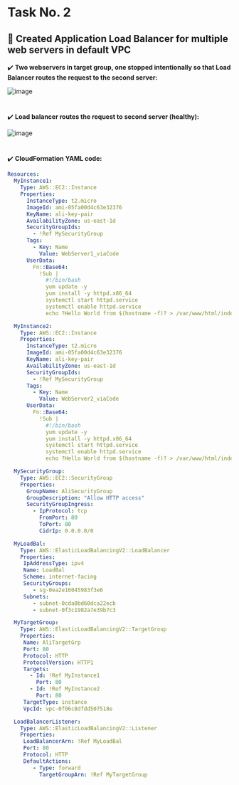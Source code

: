 # Task No. 2
## :memo: Created Application Load Balancer for multiple web servers in default VPC
:heavy_check_mark: **Two webservers in target group, one stopped intentionally so that Load Balancer routes the request to the second server:**

![image](https://github.com/ali-arifin/AWS-Cloud-Internship-2022-/assets/103297661/6c221cd0-b22e-46f0-823e-c9da16b61372)

#  
:heavy_check_mark: **Load balancer routes the request to second server (healthy):**

![image](https://github.com/ali-arifin/AWS-Cloud-Internship-2022-/assets/103297661/ab97cfa1-bf28-4836-990b-9de4132bcf56)

#
:heavy_check_mark: **CloudFormation YAML code:**
```yaml
Resources:
  MyInstance1:
    Type: AWS::EC2::Instance
    Properties:
      InstanceType: t2.micro
      ImageId: ami-05fa00d4c63e32376 
      KeyName: ali-key-pair
      AvailabilityZone: us-east-1d
      SecurityGroupIds:
        - !Ref MySecurityGroup
      Tags:
        - Key: Name
          Value: WebServer1_viaCode
      UserData:
        Fn::Base64: 
          !Sub |
            #!/bin/bash
            yum update -y
            yum install -y httpd.x86_64
            systemctl start httpd.service
            systemctl enable httpd.service
            echo ?Hello World from $(hostname -f)? > /var/www/html/index.html

  MyInstance2:
    Type: AWS::EC2::Instance
    Properties:
      InstanceType: t2.micro
      ImageId: ami-05fa00d4c63e32376 
      KeyName: ali-key-pair
      AvailabilityZone: us-east-1d
      SecurityGroupIds:
        - !Ref MySecurityGroup
      Tags:
        - Key: Name
          Value: WebServer2_viaCode
      UserData:
        Fn::Base64: 
          !Sub |
            #!/bin/bash
            yum update -y
            yum install -y httpd.x86_64
            systemctl start httpd.service
            systemctl enable httpd.service
            echo ?Hello World from $(hostname -f)? > /var/www/html/index.html

  MySecurityGroup:
    Type: AWS::EC2::SecurityGroup
    Properties:
      GroupName: AliSecurityGroup
      GroupDescription: "Allow HTTP access"
      SecurityGroupIngress:
        - IpProtocol: tcp
          FromPort: 80
          ToPort: 80
          CidrIp: 0.0.0.0/0

  MyLoadBal:
    Type: AWS::ElasticLoadBalancingV2::LoadBalancer
    Properties: 
     IpAddressType: ipv4
     Name: LoadBal
     Scheme: internet-facing
     SecurityGroups: 
        - sg-0ea2e16045983f3e6
     Subnets: 
        - subnet-0cda0bd60dca22ecb
        - subnet-0f3c1982a7e39b7c3

  MyTargetGroup:
    Type: AWS::ElasticLoadBalancingV2::TargetGroup
    Properties: 
     Name: AliTargetGrp
     Port: 80
     Protocol: HTTP
     ProtocolVersion: HTTP1
     Targets: 
       - Id: !Ref MyInstance1
         Port: 80
       - Id: !Ref MyInstance2
         Port: 80
     TargetType: instance          
     VpcId: vpc-0f06c8dfdd507518e

  LoadBalancerListener:
    Type: AWS::ElasticLoadBalancingV2::Listener
    Properties:
     LoadBalancerArn: !Ref MyLoadBal
     Port: 80
     Protocol: HTTP
     DefaultActions:
        - Type: forward
          TargetGroupArn: !Ref MyTargetGroup

```
